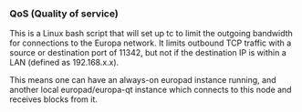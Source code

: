 ### QoS (Quality of service) ###

This is a Linux bash script that will set up tc to limit the outgoing bandwidth for connections to the Europa network. It limits outbound TCP traffic with a source or destination port of 11342, but not if the destination IP is within a LAN (defined as 192.168.x.x).

This means one can have an always-on europad instance running, and another local europad/europa-qt instance which connects to this node and receives blocks from it.
